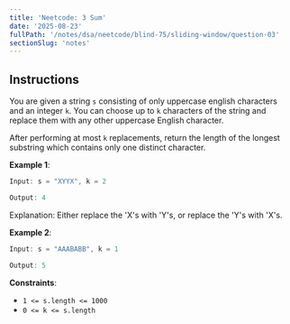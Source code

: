 ```yaml
---
title: 'Neetcode: 3 Sum'
date: '2025-08-23'
fullPath: '/notes/dsa/neetcode/blind-75/sliding-window/question-03'
sectionSlug: 'notes'
---
```


## Instructions

You are given a string `s` consisting of only uppercase english characters and an integer `k`. You can choose up to `k` characters of the string and replace them with any other uppercase English character.

After performing at most `k` replacements, return the length of the longest substring which contains only one distinct character.

**Example 1**:

```Java
Input: s = "XYYX", k = 2

Output: 4
```

Explanation: Either replace the 'X's with 'Y's, or replace the 'Y's with 'X's.

**Example 2**:

```Java
Input: s = "AAABABB", k = 1

Output: 5
```

**Constraints**:

- `1 <= s.length <= 1000`
- `0 <= k <= s.length`
